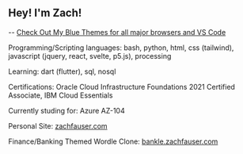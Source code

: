 <!---
Zfauser/Zfauser is a ✨ special ✨ repository because its `README.md` (this file) appears on your GitHub profile.
You can click the Preview link to take a look at your changes.
--->
**Hey! I'm Zach!**
--

--
[Check Out My Blue Themes for all major browsers and VS Code](https://zfauser.github.io/zachs-blue-theme/)

Programming/Scripting languages: bash, python, html, css (tailwind), javascript (jquery, react, svelte, p5.js), processing

Learning: dart (flutter), sql, nosql

Certifications: Oracle Cloud Infrastructure Foundations 2021 Certified Associate, IBM Cloud Essentials

Currently studing for: Azure AZ-104

Personal Site: [zachfauser.com](https://zachfauser.com/)

Finance/Banking Themed Wordle Clone: [bankle.zachfauser.com](https://bankle.zachfauser.com/)
